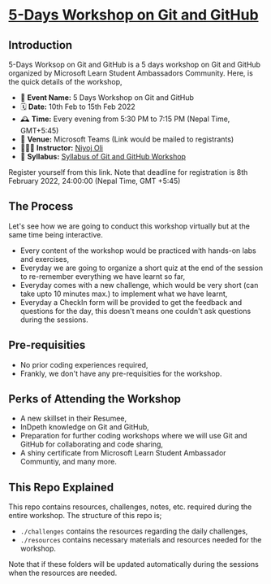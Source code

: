 # [5-Days Workshop on Git and GitHub](https://https://github.com/niyoj/mlsa-git-github-workshop)
## Introduction 
5-Days Worksop on Git and GitHub is a 5 days workshop on Git and GitHub organized by Microsoft Learn Student Ambassadors Community. Here, is the quick details of the workshop,

- 🔖 __Event Name:__ 5 Days Workshop on Git and GitHub
- 🗓️ __Date:__ 10th Feb to 15th Feb 2022
- 🕰 __Time:__  Every evening from 5:30 PM to 7:15 PM (Nepal Time, GMT+5:45)
- 📌 __Venue:__ Microsoft Teams (Link would be mailed to registrants)
- 🧑🏻‍💻 __Instructor:__ [Niyoj Oli](https://www.niyojoli.com.np)
- 📃 __Syllabus:__ [Syllabus of Git and GitHub Workshop](https://github.com/niyojo/mlsa-git-github-workshop/resources/syllabus.md)

Register yourself from this link. Note that deadline for registration is 8th February 2022, 24:00:00 (Nepal Time, GMT +5:45)

## The Process
Let's see how we are going to conduct this workshop virtually but at the same time being interactive.
- Every content of the workshop would be practiced with hands-on labs and exercises,
- Everyday we are going to organize a short quiz at the end of the session to re-remember everything we have learnt so far,
- Everyday comes with a new challenge, which would be very short (can take upto 10 minutes max.) to implement what we have learnt,
- Everyday a CheckIn form will be provided to get the feedback and questions for the day, this doesn't means one couldn't ask questions during the sessions.

## Pre-requisities
- No prior coding experiences required,
- Frankly, we don't have any pre-requisities for the workshop.

## Perks of Attending the Workshop
- A new skillset in their Resumee,
- InDpeth knowledge on Git and GitHub,
- Preparation for further coding workshops where we will use Git and GitHub for collaborating and code sharing,
- A shiny certificate from Microsoft Learn Student Ambassador Communtiy, and many more.

## This Repo Explained
This repo contains resources, challenges, notes, etc. required during the entire workshop. The structure of this repo is;
- `./challenges` contains the resources regarding the daily challenges,
- `./resources` contains necessary materials and resources needed for the workshop.

Note that if these folders will be updated automatically during the sessions when the resources are needed.